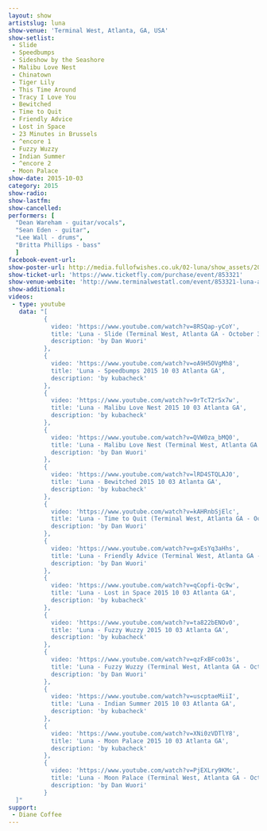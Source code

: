 ```yaml
---
layout: show
artistslug: luna
show-venue: 'Terminal West, Atlanta, GA, USA'
show-setlist: 
 - Slide
 - Speedbumps
 - Sideshow by the Seashore
 - Malibu Love Nest
 - Chinatown
 - Tiger Lily
 - This Time Around
 - Tracy I Love You
 - Bewitched
 - Time to Quit
 - Friendly Advice
 - Lost in Space
 - 23 Minutes in Brussels
 - ^encore 1
 - Fuzzy Wuzzy
 - Indian Summer
 - ^encore 2
 - Moon Palace
show-date: 2015-10-03
category: 2015
show-radio: 
show-lastfm: 
show-cancelled: 
performers: [
  "Dean Wareham - guitar/vocals",
  "Sean Eden - guitar",
  "Lee Wall - drums",
  "Britta Phillips - bass"
  ]
facebook-event-url: 
show-poster-url: http://media.fullofwishes.co.uk/02-luna/show_assets/2015-10/2015-10-luna-poster-us-part-1-strawberryluna.jpg
show-ticket-url: 'https://www.ticketfly.com/purchase/event/853321'
show-venue-website: 'http://www.terminalwestatl.com/event/853321-luna-atlanta/'
show-additional: 
videos:
 - type: youtube
   data: "[
          {
            video: 'https://www.youtube.com/watch?v=8RSQap-yCoY',
            title: 'Luna - Slide (Terminal West, Atlanta GA - October 3, 2015)',
            description: 'by Dan Wuori'
          },
          { 
            video: 'https://www.youtube.com/watch?v=oA9H5OVgMh8',
            title: 'Luna - Speedbumps 2015 10 03 Atlanta GA',
            description: 'by kubacheck'
          },
          { 
            video: 'https://www.youtube.com/watch?v=9rTcT2rSx7w',
            title: 'Luna - Malibu Love Nest 2015 10 03 Atlanta GA',
            description: 'by kubacheck'
          },
          {
            video: 'https://www.youtube.com/watch?v=QVW0za_bMQ0',
            title: 'Luna - Malibu Love Nest (Terminal West, Atlanta GA - October 3, 2015)',
            description: 'by Dan Wuori'
          },
          { 
            video: 'https://www.youtube.com/watch?v=lRD4STQLAJ0',
            title: 'Luna - Bewitched 2015 10 03 Atlanta GA',
            description: 'by kubacheck'
          },
          {
            video: 'https://www.youtube.com/watch?v=kAHRnbSjElc',
            title: 'Luna - Time to Quit (Terminal West, Atlanta GA - October 3, 2015)',
            description: 'by Dan Wuori'
          },
          {
            video: 'https://www.youtube.com/watch?v=gxEsYq3aHhs',
            title: 'Luna - Friendly Advice (Terminal West, Atlanta GA - October 3, 2015)',
            description: 'by Dan Wuori'
          },
          { 
            video: 'https://www.youtube.com/watch?v=qCopfi-Qc9w',
            title: 'Luna - Lost in Space 2015 10 03 Atlanta GA',
            description: 'by kubacheck'
          },
          { 
            video: 'https://www.youtube.com/watch?v=ta822bENOv0',
            title: 'Luna - Fuzzy Wuzzy 2015 10 03 Atlanta GA',
            description: 'by kubacheck'
          },
          {
            video: 'https://www.youtube.com/watch?v=qzFxBFco03s',
            title: 'Luna - Fuzzy Wuzzy (Terminal West, Atlanta GA - October 3, 2015)',
            description: 'by Dan Wuori'
          },
          { 
            video: 'https://www.youtube.com/watch?v=uscptaeMiiI',
            title: 'Luna - Indian Summer 2015 10 03 Atlanta GA',
            description: 'by kubacheck'
          },      
          { 
            video: 'https://www.youtube.com/watch?v=XNi0zVDTlY8',
            title: 'Luna - Moon Palace 2015 10 03 Atlanta GA',
            description: 'by kubacheck'
          },
          {
            video: 'https://www.youtube.com/watch?v=PjEXLry9KMc',
            title: 'Luna - Moon Palace (Terminal West, Atlanta GA - October 3, 2015)',
            description: 'by Dan Wuori'
          }
  ]"
support:
 - Diane Coffee
---
```


